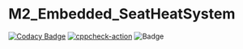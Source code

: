# M2_Embedded_SeatHeatSystem
[![Codacy Badge](https://api.codacy.com/project/badge/Grade/eabe07b7b3cd482498caace5fa996cc8)](https://app.codacy.com/gh/karam102/M2-Embedded_SeatHeatSystem?utm_source=github.com&utm_medium=referral&utm_content=karam102/M2-Embedded_SeatHeatSystem&utm_campaign=Badge_Grade_Settings)
[![cppcheck-action](https://github.com/karam102/M2-Embedded_SeatHeatSystem/actions/workflows/main.yml/badge.svg)](https://github.com/karam102/M2-Embedded_SeatHeatSystem/actions/workflows/main.yml)
![Badge](https://api.codiga.io/project/30306/score/svg)
